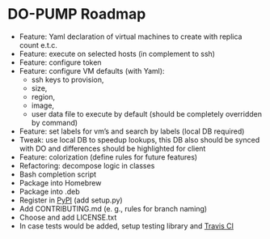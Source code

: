 # DO-PUMP Roadmap

- Feature: Yaml declaration of virtual machines to create with replica count e.t.c.
- Feature: execute on selected hosts (in complement to ssh)
- Feature: configure token
- Feature: configure VM defaults (with Yaml):
    - ssh keys to provision,
    - size,
    - region,
    - image,
    - user data file to execute by default (should be completely overridden by command)
- Feature: set labels for vm’s and search by labels (local DB required)
- Tweak: use local DB to speedup lookups, this DB also should be synced with DO and differences should be highlighted for client
- Feature: colorization (define rules for future features)
- Refactoring: decompose logic in classes
- Bash completion script
- Package into Homebrew
- Package into .deb
- Register in [PyPI](https://pypi.python.org/pypi) (add setup.py)
- Add CONTRIBUTING.md (e. g., rules for branch naming)
- Choose and add LICENSE.txt
- In case tests would be added, setup testing library and [Travis CI](http://docs.travis-ci.com/user/languages/python/)
